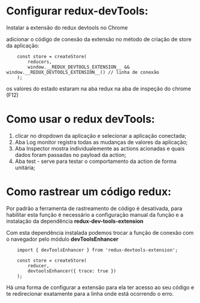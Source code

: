 # Configurar redux-devTools:

Instalar a extensão do redux devtools no Chrome

adicionar o código de conexão da extensão no método de criação de store da aplicação:

``` JS
    const store = createStore(
        reducers,
        window.__REDUX_DEVTOOLS_EXTENSION__ && window.__REDUX_DEVTOOLS_EXTENSION__() // linha de conexão
    );
```

os valores do estado estaram na aba redux na aba de inspeção do chrome (F12)

# Como usar o redux devTools:

1. clicar no dropdown da aplicação e selecionar a aplicação conectada;
2. Aba Log monitor registra todas as mudanças de valores da aplicação;
3. Aba Inspector mostra individualemente as actions acionadas e quais dados foram passadas no payload da action;
4. Aba test - serve para testar o comportamento da action de forma unitária;

# Como rastrear um código redux:

Por padrão a ferramenta de rastreamento de código é desativada, para habilitar esta função é necessário a configuração manual da função e a instalação da dependência __redux-dev-tools-extension__


Com esta dependência instalada podemos trocar a função de conexão com o navegador pelo módulo **devToolsEnhancer**

``` JS
    import { devToolsEnhancer } from 'redux-devtools-extension';

    const store = createStore(
        reducer,
        devtoolsEnhancer({ trace: true })
    );

```

Há uma forma de configurar a extensão para ela ter acesso ao seu código e te redirecionar exatamente para a linha onde está ocorrendo o erro.
